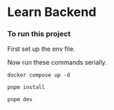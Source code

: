 # Learn Backend

### To run this project

First set up the env file.

Now run these commands serially.

```
docker compose up -d

pnpm install

pnpm dev


```
